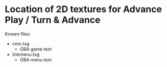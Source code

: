 # Location of 2D textures for Advance Play / Turn & Advance

Known files:
- cmn.txg
    - GBA game text
- linkmenu.txg
    - GBA menu text
